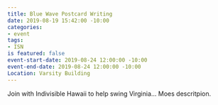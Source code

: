 ```yaml
---
title: Blue Wave Postcard Writing
date: 2019-08-19 15:42:00 -10:00
categories:
- event
tags:
- ISN
is featured: false
event-start-date: 2019-08-24 12:00:00 -10:00
event-end-date: 2019-08-24 12:00:00 -10:00
Location: Varsity Building
---
```


Join with Indivisible Hawaii to help swing Virginia...
Moes descritpion.